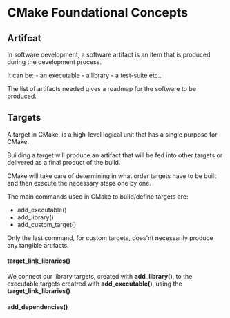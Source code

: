 # CMake Foundational Concepts


## Artifcat 
In software development, a software artifact is an item that is produced during the development process.
<p>It can be:
-   an executable 
- a library
- a test-suite etc..  

The list of artifacts needed  gives a roadmap for the software to be produced.

## Targets 

A target in CMake, is a high-level logical unit that has a single purpose for CMake. 

Building a target will produce an artifact that will be fed into other targets or delivered as a final product of the build. 

CMake will take care of determining in what order targets have to be built and then execute the necessary steps one by one. 

The main commands used in CMake to build/define targets are:

- add_executable()
- add_library()
- add_custom_target()

Only the last command, for custom targets, does'nt necessarily produce any tangible artifacts.

#### target_link_libraries()
We connect our library targets, created with **add_library()**, to the executable targets  creatred with **add_executable()**, using the **target_link_libraries()**

#### add_dependencies() 
